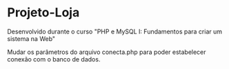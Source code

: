 # Projeto-Loja
Desenvolvido durante o curso "PHP e MySQL I: Fundamentos para criar um sistema na Web"

Mudar os parâmetros do arquivo conecta.php para poder estabelecer conexão com o banco de dados.
